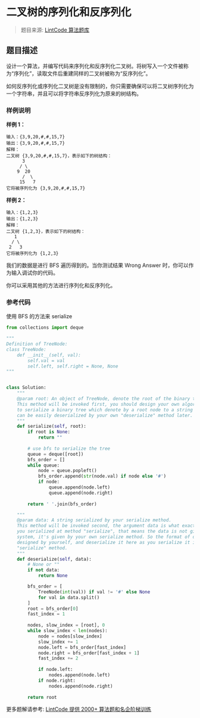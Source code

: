 # 二叉树的序列化和反序列化
 > 题目来源: [LintCode 算法题库](https://www.lintcode.com/problem/serialize-and-deserialize-binary-tree/?utm_source=sc-github-wzz)
 ## 题目描述
 设计一个算法，并编写代码来序列化和反序列化二叉树。将树写入一个文件被称为“序列化”，读取文件后重建同样的二叉树被称为“反序列化”。

如何反序列化或序列化二叉树是没有限制的，你只需要确保可以将二叉树序列化为一个字符串，并且可以将字符串反序列化为原来的树结构。
 ### 样例说明
 
**样例 1：**
```
输入：{3,9,20,#,#,15,7}
输出：{3,9,20,#,#,15,7}
解释：
二叉树 {3,9,20,#,#,15,7}，表示如下的树结构：
	  3
	 / \
	9  20
	  /  \
	 15   7
它将被序列化为 {3,9,20,#,#,15,7}
```
**样例 2：**
```
输入：{1,2,3}
输出：{1,2,3}
解释：
二叉树 {1,2,3}，表示如下的树结构：
   1
  / \
 2   3
它将被序列化为 {1,2,3}
```
我们的数据是进行 BFS 遍历得到的。当你测试结果 Wrong Answer 时，你可以作为输入调试你的代码。

你可以采用其他的方法进行序列化和反序列化。
 ### 参考代码
 使用 BFS 的方法来 serialize
```python
from collections import deque

"""
Definition of TreeNode:
class TreeNode:
    def __init__(self, val):
        self.val = val
        self.left, self.right = None, None
"""


class Solution:
    """
    @param root: An object of TreeNode, denote the root of the binary tree.
    This method will be invoked first, you should design your own algorithm 
    to serialize a binary tree which denote by a root node to a string which
    can be easily deserialized by your own "deserialize" method later.
    """
    def serialize(self, root):
        if root is None:
            return ""
            
        # use bfs to serialize the tree
        queue = deque([root])
        bfs_order = []
        while queue:
            node = queue.popleft()
            bfs_order.append(str(node.val) if node else '#')
            if node:
                queue.append(node.left)
                queue.append(node.right)
            
        return ' '.join(bfs_order)

    """
    @param data: A string serialized by your serialize method.
    This method will be invoked second, the argument data is what exactly
    you serialized at method "serialize", that means the data is not given by
    system, it's given by your own serialize method. So the format of data is
    designed by yourself, and deserialize it here as you serialize it in 
    "serialize" method.
    """
    def deserialize(self, data):
        # None or ""
        if not data:
            return None

        bfs_order = [
            TreeNode(int(val)) if val != '#' else None
            for val in data.split()
        ]
        root = bfs_order[0]
        fast_index = 1
        
        nodes, slow_index = [root], 0
        while slow_index < len(nodes):
            node = nodes[slow_index]
            slow_index += 1
            node.left = bfs_order[fast_index]
            node.right = bfs_order[fast_index + 1]
            fast_index += 2
            
            if node.left:
                nodes.append(node.left)
            if node.right:
                nodes.append(node.right)
        
        return root
```
 更多题解请参考: [LintCode 提供 2000+ 算法题和名企阶梯训练](https://www.lintcode.com/problem/?utm_source=sc-github-wzz)